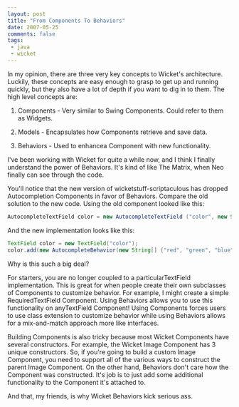```yaml
---
layout: post
title: "From Components To Behaviors"
date: 2007-05-25
comments: false
tags:
 - java
 - wicket
---
```


In my opinion, there are three very key concepts to Wicket's architecture. Luckily, these concepts are easy enough to grasp to get up and running quickly, but they also have a lot of depth if you want to dig in to them. The high level concepts are:



  1. Components - Very similar to Swing Components. Could refer to them as Widgets.


  2. Models - Encapsulates how Components retrieve and save data.


  3. Behaviors - Used to enhancea Component with new functionality.





I've been working with Wicket for quite a while now, and I think I finally understand the power of Behaviors. It's kind of like The Matrix, when Neo finally can see through the code.



You'll notice that the new version of wicketstuff-scriptaculous has dropped Autocompletion Components in favor of Behaviors. Compare the old solution to the new code. Using the old component looked like this:


```java
AutocompleteTextField color = new AutocompleteTextField ("color", new String[] {"red", "green", "blue"});
```



And the new implementation looks like this:


```java
TextField color = new TextField("color");
color.add(new AutocompleteBehavior(new String[] {"red", "green", "blue"}));
```



Why is this such a big deal?



For starters, you are no longer coupled to a particularTextField implementation. This is great for when people create their own subclasses of Components to customize behavior. For example, I might create a simple RequiredTextField Component. Using Behaviors allows you to use this functionality on anyTextField Component! Using Components forces users to use class extension to customize behavior while using Behaviors allows for a mix-and-match approach more like interfaces.



Building Components is also tricky because most Wicket Components have several constructors. For example, the Wicket Image Component has 3 unique constructors. So, if you're going to build a custom Image Component, you need to support all of the various ways to construct the parent Image Component. On the other hand, Behaviors don't care how the Component was constructed. It's job is to just add some additional functionality to the Component it's attached to.



And that, my friends, is why Wicket Behaviors kick serious ass.

